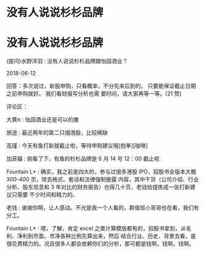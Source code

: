 # 没有人说说杉杉品牌

# 没有人说说杉杉品牌

(提问)水野洋羽 : 没有人说说杉杉品牌跟怡园酒业？

2018-06-12

回答：多次说过，新股申购，只看概率，不分先来后到的。 只要能保证截止日期之前申购就好。 我们看财报写分析也需 要时间，请大家再等一等。(21 赞)

评论区：

大黄π : 怡园酒业还是可以的撒

旅途 : 最近两年的第二只烟酒股，比较稀缺

高瑾 : 今天有鱼打新就截止啦，等待申购建议哦[抱拳][咖啡]

加菲猫 : 刚看了下，有鱼的杉杉品牌是 6 月 14 号 12：00 截止呢

Fountain L* : 确实，我之前是四大的，参与过很多港股 IPO，招股书全版本大概 300-400 页，除去格式、套话和法律强制披露 内容，其中干货（公司介绍、行业分析、股东信息和 3 年对比的财务报告）也得几十页，老钱给提炼成一张打新建议只需要 不少时间和精力的。

老钱 : 谢谢你啊，让人感动。不光是我一个人看的，群值班小哥哥也在看，我们有分工。

Fountain L* : 嗯，了解，肯定 excel 之类计算模版都有的，招股书拿到，从毛利、净利到市盈、市净各种比例先算出来，然后 结合行业、历史、背景去看，是很花费精力的。况且很多人都会依赖你们的分析，那可都是钱啊，钱啊，钱啊。
